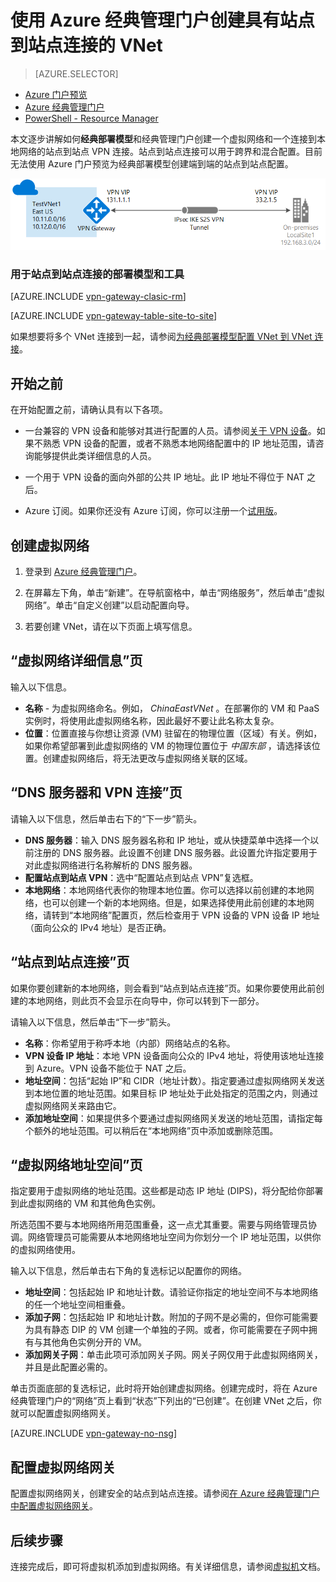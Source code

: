 <properties
   pageTitle="使用 Azure 经典管理门户创建具有站点到站点 VPN 网关连接的虚拟网络 | Azure"
   description="创建使用 S2S VPN 网关连接的 VNet，以便通过经典部署模型进行跨界配置和混合配置。"
   services="vpn-gateway"
   documentationCenter=""
   authors="cherylmc"
   manager="carmonm"
   editor=""
   tags="azure-service-management"/>  


<tags
   ms.service="vpn-gateway"
   ms.devlang="na"
   ms.topic="hero-article"
   ms.tgt_pltfrm="na"
   ms.workload="infrastructure-services"
   ms.date="08/31/2016"
   wacn.date="10/17/2016"
   ms.author="cherylmc"/>  


# 使用 Azure 经典管理门户创建具有站点到站点连接的 VNet

> [AZURE.SELECTOR]
- [Azure 门户预览](/documentation/articles/vpn-gateway-howto-site-to-site-resource-manager-portal/)
- [Azure 经典管理门户](/documentation/articles/vpn-gateway-site-to-site-create/)
- [PowerShell - Resource Manager](/documentation/articles/vpn-gateway-create-site-to-site-rm-powershell/)


本文逐步讲解如何**经典部署模型**和经典管理门户创建一个虚拟网络和一个连接到本地网络的站点到站点 VPN 连接。站点到站点连接可以用于跨界和混合配置。目前无法使用 Azure 门户预览为经典部署模型创建端到端的站点到站点配置。

![站点到站点示意图](./media/vpn-gateway-site-to-site-create/site2site.png "站点到站点")  



### 用于站点到站点连接的部署模型和工具

[AZURE.INCLUDE [vpn-gateway-clasic-rm](../../includes/vpn-gateway-classic-rm-include.md)]

[AZURE.INCLUDE [vpn-gateway-table-site-to-site](../../includes/vpn-gateway-table-site-to-site-include.md)]

如果想要将多个 VNet 连接到一起，请参阅[为经典部署模型配置 VNet 到 VNet 连接](/documentation/articles/virtual-networks-configure-vnet-to-vnet-connection/)。
 
## 开始之前

在开始配置之前，请确认具有以下各项。

- 一台兼容的 VPN 设备和能够对其进行配置的人员。请参阅[关于 VPN 设备](/documentation/articles/vpn-gateway-about-vpn-devices/)。如果不熟悉 VPN 设备的配置，或者不熟悉本地网络配置中的 IP 地址范围，请咨询能够提供此类详细信息的人员。

- 一个用于 VPN 设备的面向外部的公共 IP 地址。此 IP 地址不得位于 NAT 之后。

- Azure 订阅。如果你还没有 Azure 订阅，你可以注册一个[试用版](/pricing/1rmb-trial)。


## 创建虚拟网络

1. 登录到 [Azure 经典管理门户](https://manage.windowsazure.cn/)。

2. 在屏幕左下角，单击“新建”。在导航窗格中，单击“网络服务”，然后单击“虚拟网络”。单击“自定义创建”以启动配置向导。

3. 若要创建 VNet，请在以下页面上填写信息。

## “虚拟网络详细信息”页

输入以下信息。

- **名称** - 为虚拟网络命名。例如， *ChinaEastVNet* 。在部署你的 VM 和 PaaS 实例时，将使用此虚拟网络名称，因此最好不要让此名称太复杂。
- **位置**：位置直接与你想让资源 (VM) 驻留在的物理位置（区域）有关。例如，如果你希望部署到此虚拟网络的 VM 的物理位置位于 *中国东部* ，请选择该位置。创建虚拟网络后，将无法更改与虚拟网络关联的区域。

## “DNS 服务器和 VPN 连接”页

请输入以下信息，然后单击右下的“下一步”箭头。

- **DNS 服务器**：输入 DNS 服务器名称和 IP 地址，或从快捷菜单中选择一个以前注册的 DNS 服务器。此设置不创建 DNS 服务器。此设置允许指定要用于对此虚拟网络进行名称解析的 DNS 服务器。
- **配置站点到站点 VPN**：选中“配置站点到站点 VPN”复选框。
- **本地网络**：本地网络代表你的物理本地位置。你可以选择以前创建的本地网络，也可以创建一个新的本地网络。但是，如果选择使用此前创建的本地网络，请转到“本地网络”配置页，然后检查用于 VPN 设备的 VPN 设备 IP 地址（面向公众的 IPv4 地址）是否正确。

## “站点到站点连接”页

如果你要创建新的本地网络，则会看到“站点到站点连接”页。如果你要使用此前创建的本地网络，则此页不会显示在向导中，你可以转到下一部分。

请输入以下信息，然后单击“下一步”箭头。

- 	**名称**：你希望用于称呼本地（内部）网络站点的名称。
- 	**VPN 设备 IP 地址**：本地 VPN 设备面向公众的 IPv4 地址，将使用该地址连接到 Azure。VPN 设备不能位于 NAT 之后。
- 	**地址空间**：包括“起始 IP”和 CIDR（地址计数）。指定要通过虚拟网络网关发送到本地位置的地址范围。如果目标 IP 地址处于此处指定的范围之内，则通过虚拟网络网关来路由它。
- 	**添加地址空间**：如果提供多个要通过虚拟网络网关发送的地址范围，请指定每个额外的地址范围。可以稍后在“本地网络”页中添加或删除范围。

## “虚拟网络地址空间”页

指定要用于虚拟网络的地址范围。这些都是动态 IP 地址 (DIPS)，将分配给你部署到此虚拟网络的 VM 和其他角色实例。

所选范围不要与本地网络所用范围重叠，这一点尤其重要。需要与网络管理员协调。网络管理员可能需要从本地网络地址空间为你划分一个 IP 地址范围，以供你的虚拟网络使用。

输入以下信息，然后单击右下角的复选标记以配置你的网络。

- **地址空间**：包括起始 IP 和地址计数。请验证你指定的地址空间不与本地网络的任一个地址空间相重叠。
- **添加子网**：包括起始 IP 和地址计数。附加的子网不是必需的，但你可能需要为具有静态 DIP 的 VM 创建一个单独的子网。或者，你可能需要在子网中拥有与其他角色实例分开的 VM。
- **添加网关子网**：单击此项可添加网关子网。网关子网仅用于此虚拟网络网关，并且是此配置必需的。

单击页面底部的复选标记，此时将开始创建虚拟网络。创建完成时，将在 Azure 经典管理门户的“网络”页上看到“状态”下列出的“已创建”。在创建 VNet 之后，你就可以配置虚拟网络网关。

[AZURE.INCLUDE [vpn-gateway-no-nsg](../../includes/vpn-gateway-no-nsg-include.md)]

## 配置虚拟网络网关

配置虚拟网络网关，创建安全的站点到站点连接。请参阅[在 Azure 经典管理门户中配置虚拟网络网关](/documentation/articles/vpn-gateway-configure-vpn-gateway-mp/)。

## 后续步骤

连接完成后，即可将虚拟机添加到虚拟网络。有关详细信息，请参阅[虚拟机](/documentation/services/virtual-machines/)文档。

<!---HONumber=Mooncake_1010_2016-->
